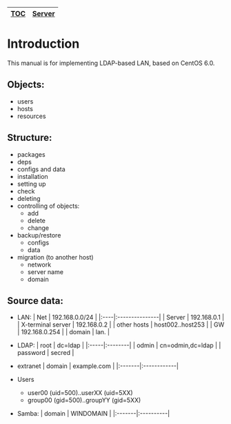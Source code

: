 | [TOC](TOC.md) | [Server](Inst_S.md) |
|:--------------|:--------------------|

# Introduction #

This manual is for implementing LDAP-based LAN, based on CentOS 6.0.

## Objects: ##

  * users
  * hosts
  * resources

## Structure: ##

  * packages
  * deps
  * configs and data
  * installation
  * setting up
  * check
  * deleting
  * controlling of objects:
    * add
    * delete
    * change
  * backup/restore
    * configs
    * data
  * migration (to another host)
    * network
    * server name
    * domain
## Source data: ##
  * LAN:
| Net | 192.168.0.0/24 |
|:----|:---------------|
| Server | 192.168.0.1    |
| X-terminal server | 192.168.0.2    |
| other hosts | host002..host253 |
| GW  | 192.168.0.254  |
| domain | lan.           |

  * LDAP:
| root | dc=ldap |
|:-----|:--------|
| odmin | cn=odmin,dc=ldap |
| password | secred  |

  * extranet
| domain | example.com |
|:-------|:------------|

  * Users
    * user00 (uid=500)..userXX (uid=5XX)
    * group00 (gid=500)..groupYY (gid=5XX)
  * Samba:
| domain | WINDOMAIN |
|:-------|:----------|